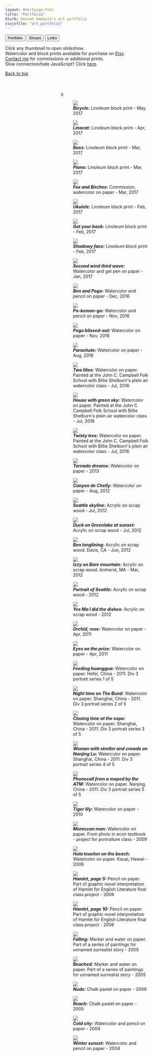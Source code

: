 ```yaml
---
layout: HHartpage.html
title: "Portfolio"
blurb: Hannah Hamavid's art portfolio
cssjsfile: "art_portfolio"
---
```

<a href="../portfolio"><button class="btn">Portfolio</button></a>
<a href="../shows"><button class="btn white"></i>Shows</button></a>
<a href="../links"><button class="btn white"></i>Links</button></a>
<p class="center text-grey">Click any thumbnail to open slideshow.<br>Watercolor and block prints available for purchase on <a href="https://www.etsy.com/shop/vayavaya">Etsy</a>.<br><a href="../../about">Contact me</a> for commissions or additional prints.<br>Slow connection/hate JavaScript? Click <a style="cursor:pointer" href="../simpleportfolio">here</a>.</p>
</nav>
</header>

<!-- shortcut button back to top -->
<span class="backtotop btn black"><a href="#"><i class="fa fa-angle-double-up"></i> Back to top</a></span>

<!-- Photo Grid -->
  <div id="gridpocket">
    <div id="grid">
      <span><div class="vt" style="background: url('../../images/portfolio/thumbs/linobike.jpeg') 50% 0% no-repeat;"></div></span>
      <span><div class="vt" style="background: url('../../images/portfolio/thumbs/linopogo.jpeg') 50% 0% no-repeat;"></div></span>
      <span><div class="hz" style="background: url('../../images/portfolio/thumbs/linobass.jpeg') 50% 50% no-repeat;"></div></span>
      <span><div class="hz" style="background: url('../../images/portfolio/thumbs/linopiano.jpeg') 50% 50% no-repeat;"></div></span>
      <span><div class="hz" style="background: url('../../images/portfolio/thumbs/fox and birches.jpeg') 50% 50% no-repeat;"></div></span>
      <span><div class="hz" style="background: url('../../images/portfolio/thumbs/linoukulele.jpeg') 15% 50% no-repeat;"></div></span>
      <span><div class="vt" style="background: url('../../images/portfolio/thumbs/linogotyourback.jpeg') 15% 50% no-repeat;"></div></span>
      <span><div class="hz" style="background: url('../../images/portfolio/thumbs/linoface.jpeg') 15% 50% no-repeat;"></div></span>
      <span><div class="vt" style="background: url('../../images/portfolio/thumbs/floodthestreets.jpg') 50% 50% no-repeat;"></div></span>
      <span><div class="hz" style="background: url('../../images/portfolio/thumbs/benandpogo.jpg') 0% 50% no-repeat;"></div></span>
      <span><div class="vt" style="background: url('../../images/portfolio/thumbs/pokemongo.jpg') 50% 50% no-repeat;"></div></span>
      <span><div class="vt" style="background: url('../../images/portfolio/thumbs/pogo_bliss.jpg') 50% 50% no-repeat;"></div></span>
      <span><div class="vt" style="background: url('../../images/portfolio/thumbs/parachute.jpg') 50% 0% no-repeat;"></div></span>
      <span><div class="vt" style="background: url('../../images/portfolio/thumbs/two_lilies.jpg') 50% 50% no-repeat;"></div></span>
      <span><div class="hz" style="background: url('../../images/portfolio/thumbs/green_sky.jpg') 50% 50% no-repeat;"></div></span>
      <span><div class="vt" style="background: url('../../images/portfolio/thumbs/twisty_tree.jpg') 50% 50% no-repeat;"></div></span>
      <span><div class="hz" style="background: url('../../images/portfolio/thumbs/swirlies.jpg') 50% 50% no-repeat;"></div></span>
      <span><div class="hz" style="background: url('../../images/portfolio/thumbs/canyondechelly.jpg') 50% 50% no-repeat;"></div></span>
     	<span><div class="hz" style="background: url('../../images/portfolio/thumbs/seattleskyline.jpg') 90% 50% no-repeat;"></div></span>
      <span><div class="hz" style="background: url('../../images/portfolio/thumbs/duck.jpg') 50% 50% no-repeat;"></div></span>
      <span><div class="hz" style="background: url('../../images/portfolio/thumbs/davis_longline.jpg') 50% 50% no-repeat;"></div></span>
      <span><div class="hz" style="background: url('../../images/portfolio/thumbs/izzy_baremtn.jpg') 100% 50% no-repeat;"></div></span>
      <span><div class="hz" style="background: url('../../images/portfolio/thumbs/coffee_angels.jpg') 50% 50% no-repeat;"></div></span>
      <span><div class="vt" style="background: url('../../images/portfolio/thumbs/mermaid.jpg') 0% 0% no-repeat;"></div></span>
      <span><div class="vt" style="background: url('../../images/portfolio/thumbs/orchidrose.JPG') 50% 50% no-repeat;"></div></span>
      <span><div class="vt" style="background: url('../../images/portfolio/thumbs/eyeonthepry.jpg') 50% 50% no-repeat;"></div></span>
      <span><div class="hz" style="background: url('../../images/portfolio/thumbs/huanggua.jpg') 50% 50% no-repeat;"></div></span>
      <span><div class="hz" style="background: url('../../images/portfolio/thumbs/bund.jpg') 50% 50% no-repeat;"></div></span>
      <span><div class="vt" style="background: url('../../images/portfolio/thumbs/aubrey.jpg') 50% 50% no-repeat;"></div></span>
      <span><div class="hz" style="background: url('../../images/portfolio/thumbs/nanjinglu.jpg') 50% 50% no-repeat;"></div></span>
      <span><div class="vt" style="background: url('../../images/portfolio/thumbs/moped.jpg') 50% 100% no-repeat;"></div></span>
      <!--<span><div class="vt" style="background: url('../../images/portfolio/thumbs/lineface.jpg') 50% 25% no-repeat;"></div></span>-->
      <span><div class="vt" style="background: url('../../images/portfolio/thumbs/tigerlily.JPG') 0% 25% no-repeat;"></div></span>
      <span><div class="vt" style="background: url('../../images/portfolio/thumbs/moroccanman.jpg') 50% 50% no-repeat;"></div></span>
      <span><div class="vt" style="background: url('../../images/portfolio/thumbs/hula.jpg') 50% 25% no-repeat;"></div></span>
      <span><div class="hz" style="background: url('../../images/portfolio/thumbs/hamletp5.jpg') 0% 50% no-repeat;"></div></span>
      <span><div class="vt" style="background: url('../../images/portfolio/thumbs/hamletp10.png') 50% 0% no-repeat;"></div></span>
      <span><div class="vt" style="background: url('../../images/portfolio/thumbs/falling.jpg') 50% 25% no-repeat;"></div></span>
      <span><div class="vt" style="background: url('../../images/portfolio/thumbs/beached.JPG') 50% 100% no-repeat;"></div></span>
      <span><div class="vt" style="background: url('../../images/portfolio/thumbs/nude.JPG') 50% 50% no-repeat;"></div></span>
      <span><div class="vt" style="background: url('../../images/portfolio/thumbs/reach.jpg') 50% 50% no-repeat;"></div></span>
      <span><div class="hz" style="background: url('../../images/portfolio/thumbs/citycold.JPG') 50% 50% no-repeat;"></div></span>
      <span><div class="vt" style="background: url('../../images/portfolio/thumbs/winter sunset.JPG') 50% 50% no-repeat;"></div></span>
   
</div>
</div> 
</div>
<!-- Clear floats (to keep the pagination out of the grid)-->
<div class="clear"></div><br><br>


<!-- Photos as slideshow overlay -->
<div id="slideshow" class="overlay animate-left" style="margin-left:180px">
  <div class="topband"></div>
  <div class="bottomband"></div>
  <div class="overlay-content">
    <a href="javascript:void(0)" class="closebtn animate-left">&times;</a>
    <a class="leftscroller"><i class="fa fa-angle-left fa-2x"></i></a>
    <a class="rightscroller"><i class="fa fa-angle-right fa-2x"></i></a>
    
<figure><img src="../../images/portfolio/linobike.jpeg"><figcaption><i class="fa fa-angle-double-down fa-lg"></i><span><i><b>Bicycle:</b></i> Linoleum block print - May, 2017</span></figcaption></figure>
<figure><img src="../../images/portfolio/linopogo.jpeg"><figcaption><i class="fa fa-angle-double-down fa-lg"></i><span><i><b>Linocat:</b></i> Linoleum block print - Apr, 2017</span></figcaption></figure>
<figure><img src="../../images/portfolio/linobass.jpeg"><figcaption><i class="fa fa-angle-double-down fa-lg"></i><span><i><b>Bass:</b></i> Linoleum block print - Mar, 2017</span></figcaption></figure>
<figure><img src="../../images/portfolio/linopiano.jpeg"><figcaption><i class="fa fa-angle-double-down fa-lg"></i><span><i><b>Piano:</b></i> Linoleum block print - Mar, 2017</span></figcaption></figure>
<figure><img src="../../images/portfolio/fox and birches.jpeg"><figcaption><i class="fa fa-angle-double-down fa-lg"></i><span><i><b>Fox and Birches:</b></i> Commission, watercolor on paper - Mar, 2017</span></figcaption></figure>
<figure><img src="../../images/portfolio/linoukulele.jpeg"><figcaption><i class="fa fa-angle-double-down fa-lg"></i><span><i><b>Ukulele:</b></i> Linoleum block print - Feb, 2017</span></figcaption></figure>
<figure><img src="../../images/portfolio/linogotyourback.jpeg"><figcaption><i class="fa fa-angle-double-down fa-lg"></i><span><i><b>Got your back:</b></i> Linoleum block print - Feb, 2017</span></figcaption></figure>
<figure><img src="../../images/portfolio/linoface.jpeg"><figcaption><i class="fa fa-angle-double-down fa-lg"></i><span><i><b>Shadowy face:</b></i> Linoleum block print - Feb, 2017</span></figcaption></figure>
<figure><img src="../../images/portfolio/floodthestreets.jpg"><figcaption><i class="fa fa-angle-double-down fa-lg"></i><span><i><b>Second wind third wave:</b></i> Watercolor and gel pen on paper - Jan, 2017</span></figcaption></figure>
<figure><img src="../../images/portfolio/benandpogo.jpg"><figcaption><i class="fa fa-angle-double-down fa-lg"></i><span><i><b>Ben and Pogo:</b></i> Watercolor and pencil on paper - Dec, 2016</span></figcaption></figure>
<figure><img src="../../images/portfolio/pokemongo.jpg"><figcaption><i class="fa fa-angle-double-down fa-lg"></i><span><i><b>Po-kemon-go:</b></i> Watercolor and pencil on paper - Nov, 2016</span></figcaption></figure>
<figure><img src="../../images/portfolio/pogo_bliss.jpg"><figcaption><i class="fa fa-angle-double-down fa-lg"></i><span><i><b>Pogo blissed-out:</b></i> Watercolor on paper - Nov, 2016</span></figcaption></figure>
<figure><img src="../../images/portfolio/parachute.jpg"><figcaption><i class="fa fa-angle-double-down fa-lg"></i><span><i><b>Parachute:</b></i> Watercolor on paper - Aug, 2016</span></figcaption></figure>
<figure><img src="../../images/portfolio/two_lilies.jpg"><figcaption><i class="fa fa-angle-double-down fa-lg"></i><span><i><b>Two lilies:</b></i> Watercolor on paper. Painted at the John C. Campbell Folk School with Billie Shelburn's plein air watercolor class - Jul, 2016</span></figcaption></figure>
<figure><img src="../../images/portfolio/green_sky.jpg"><figcaption><i class="fa fa-angle-double-down fa-lg"></i><span><i><b>House with green sky:</b></i> Watercolor on paper. Painted at the John C. Campbell Folk School with Billie Shelburn's plein air watercolor class - Jul, 2016</span></figcaption></figure>
<figure><img src="../../images/portfolio/twisty_tree.jpg"><figcaption><i class="fa fa-angle-double-down fa-lg"></i><span><i><b>Twisty tree:</b></i> Watercolor on paper. Painted at the John C. Campbell Folk School with Billie Shelburn's plein air watercolor class - Jul, 2016</span></figcaption></figure>
<figure><img src="../../images/portfolio/swirlies.jpg"><figcaption><i class="fa fa-angle-double-down fa-lg"></i><span><i><b>Tornado dreams:</b></i> Watercolor on paper - 2013</span></figcaption></figure>
<figure><img src="../../images/portfolio/canyondechelly.jpg"><figcaption><i class="fa fa-angle-double-down fa-lg"></i><span><i><b>Canyon de Chelly:</b></i> Watercolor on paper - Aug, 2012</span></figcaption></figure>
<figure><img src="../../images/portfolio/seattleskyline.jpg"><figcaption><i class="fa fa-angle-double-down fa-lg"></i><span><i><b>Seattle skyline:</b></i> Acrylic on scrap wood - Jul, 2012</span></figcaption></figure>
<figure><img src="../../images/portfolio/duck.jpg"><figcaption><i class="fa fa-angle-double-down fa-lg"></i><span><i><b>Duck on Greenlake at sunset:</b></i> Acrylic on scrap wood - Jul, 2012</span></figcaption></figure>
<figure><img src="../../images/portfolio/davis_longline.jpg"><figcaption><i class="fa fa-angle-double-down fa-lg"></i><span><i><b>Ben longlining:</b></i> Acrylic on scrap wood. Davis, CA - Jun, 2012</span></figcaption></figure>
<figure><img src="../../images/portfolio/izzy_baremtn.jpg"><figcaption><i class="fa fa-angle-double-down fa-lg"></i><span><i><b>Izzy on Bare mountain:</b></i> Acrylic on scrap wood. Amherst, MA - Mar, 2012</span></figcaption></figure>
<figure><img src="../../images/portfolio/coffee_angels.jpg"><figcaption><i class="fa fa-angle-double-down fa-lg"></i><span><i><b>Portrait of Seattle:</b></i> Acrylic on scrap wood - 2012</span></figcaption></figure>
<figure><img src="../../images/portfolio/mermaid.jpg"><figcaption><i class="fa fa-angle-double-down fa-lg"></i><span><i><b>Yes Ma I did the dishes:</b></i> Acrylic on scrap wood - 2012</span></figcaption></figure>
<figure><img src="../../images/portfolio/orchidrose.JPG"><figcaption><i  class="fa fa-angle-double-down fa-lg"></i><span><i><b>Orchid, rose:</b></i> Watercolor on paper - Apr, 2011</span></figcaption></figure>
<figure><img src="../../images/portfolio/eyeonthepry.jpg"><figcaption><i  class="fa fa-angle-double-down fa-lg"></i><span><i><b>Eyes on the prize:</b></i> Watercolor on paper - Apr, 2011</span></figcaption></figure>
<figure><img src="../../images/portfolio/huanggua.jpg"><figcaption><i class="fa fa-angle-double-down fa-lg"></i><span><i><b>Feeding huanggua:</b></i> Watercolor on paper. Hefei, China - 2011. Div 3 portrait series 1 of 5</span></figcaption></figure>
<figure><img src="../../images/portfolio/bund.jpg"><figcaption><i class="fa fa-angle-double-down fa-lg"></i><span><i><b>Night time on The Bund:</b></i> Watercolor on paper. Shanghai, China - 2011. Div 3 portrait series 2 of 5</span></figcaption></figure>
<figure><img src="../../images/portfolio/aubrey.jpg"><figcaption><i class="fa fa-angle-double-down fa-lg"></i><span id="6"><i><b>Closing time at the expo:</b></i> Watercolor on paper. Shanghai, China - 2011. Div 3 portrait series 3 of 5</span></figcaption></figure>
<figure><img src="../../images/portfolio/nanjinglu.jpg"><figcaption><i class="fa fa-angle-double-down fa-lg"></i><span><i><b>Woman with stroller and crowds on Nanjing Lu:</b></i> Watercolor on paper. Shanghai, China - 2011. Div 3 portrait series 4 of 5</span></figcaption></figure>
<figure><img src="../../images/portfolio/moped.jpg"><figcaption><i class="fa fa-angle-double-down fa-lg"></i><span><i><b>Phonecall from a moped by the ATM:</b></i> Watercolor on paper. Nanjing, China - 2011. Div 3 portrait series 5 of 5</span></figcaption></figure>
<!--<figure><img src="../../images/portfolio/lineface.jpg"><figcaption><i class="fa fa-angle-double-down fa-lg"></i><span><i><b>Doodle portrait:</b></i> Watercolor on paper - 2010.</span></figcaption></figure>-->
<figure><img src="../../images/portfolio/tigerlily.JPG"><figcaption><i class="fa fa-angle-double-down fa-lg"></i><span><i><b>Tiger lily:</b></i> Watercolor on paper - 2010</span></figcaption></figure>
<figure><img src="../../images/portfolio/moroccanman.jpg"><figcaption><i class="fa fa-angle-double-down fa-lg"></i><span><i><b>Moroccan man:</b></i> Watercolor on paper. From photo in econ textbook - project for portraiture class - 2009</span></figcaption></figure>
<figure><img src="../../images/portfolio/hula.jpg"><figcaption><i class="fa fa-angle-double-down fa-lg"></i><span><i><b>Hula teacher on the beach:</b></i> Watercolor on paper. Kauai, Hawaii - 2006</span></figcaption></figure>
<figure><img src="../../images/portfolio/hamletp5.jpg"><figcaption><i class="fa fa-angle-double-down fa-lg"></i><span><i><b>Hamlet, page 5:</b></i> Pencil on paper. Part of graphic novel interpretation of Hamlet for English Literature final class project - 2006</span></figcaption></figure>
  <figure><img src="../../images/portfolio/hamletp10.png"><figcaption><i class="fa fa-angle-double-down fa-lg"></i><span><i><b>Hamlet, page 10:</b></i> Pencil on paper. Part of graphic novel interpretation of Hamlet for English Literature final class project - 2006</span></figcaption></figure>
  <figure><img src="../../images/portfolio/falling.jpg"><figcaption><i class="fa fa-angle-double-down fa-lg"></i><span><i><b>Falling:</b></i> Marker and water on paper. Part of a series of paintings for unnamed surrealist story - 2005</span></figcaption></figure>
<figure><img src="../../images/portfolio/beached.JPG"><figcaption><i class="fa fa-angle-double-down fa-lg"></i><span><i><b>Beached:</b></i> Marker and water on paper. Part of a series of paintings for unnamed surrealist story - 2005</span></figcaption></figure>
<figure><img src="../../images/portfolio/nude.JPG"><figcaption><i class="fa fa-angle-double-down fa-lg"></i><span><i><b>Nude:</b></i> Chalk pastel on paper - 2006</span></figcaption></figure>
  <figure><img src="../../images/portfolio/reach.jpg"><figcaption><i class="fa fa-angle-double-down fa-lg"></i><span><i><b>Reach:</b></i> Chalk pastel on paper - 2005</span></figcaption></figure>
<figure><img src="../../images/portfolio/citycold.JPG"><figcaption><i class="fa fa-angle-double-down fa-lg"></i><span><i><b>Cold city:</b></i> Watercolor and pencil on paper - 2004</span></figcaption></figure>
<figure><img src="../../images/portfolio/winter sunset.JPG"><figcaption><i class="fa fa-angle-double-down fa-lg"></i><span><i><b>Winter sunset:</b></i> Watercolor and pencil on paper - 2004</span></figcaption></figure>



<div id="leftside"></div>
<div id="rightside"></div>
</div>
</div>


<!-- Pagination -->
  <!-- commenting out pagination for now as I don't have that many ../../images
  <div class="container center padding-32">
    <ul class="pagination">
      <li><a class="black" href="#">1</a></li>
      <li><a class="hover-black" href="#">2</a></li>
      <li><a class="hover-black" href="#">3</a></li>
      <li><a class="hover-black" href="#">4</a></li>
    </ul>
  </div>
  -->